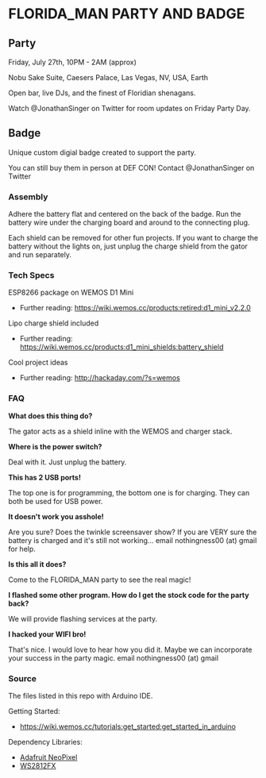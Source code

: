 # FLORIDA_MAN PARTY AND BADGE
## Party
Friday, July 27th, 10PM - 2AM (approx)

Nobu Sake Suite, Caesers Palace, Las Vegas, NV, USA, Earth

Open bar, live DJs, and the finest of Floridian shenagans.

Watch @JonathanSinger on Twitter for room updates on Friday Party Day.
## Badge
Unique custom digial badge created to support the party.

You can still buy them in person at DEF CON! Contact @JonathanSinger on Twitter

### Assembly
Adhere the battery flat and centered on the back of the badge. Run the battery wire under the charging board and around to the connecting plug.

Each shield can be removed for other fun projects. If you want to charge the battery without the lights on, just unplug the charge shield from the gator and run separately.

### Tech Specs
ESP8266 package on WEMOS D1 Mini

* Further reading: https://wiki.wemos.cc/products:retired:d1_mini_v2.2.0

Lipo charge shield included

* Further reading: https://wiki.wemos.cc/products:d1_mini_shields:battery_shield

Cool project ideas

* Further reading: http://hackaday.com/?s=wemos
### FAQ
**What does this thing do?**

The gator acts as a shield inline with the WEMOS and charger stack.

**Where is the power switch?**

Deal with it. Just unplug the battery.

**This has 2 USB ports!**

The top one is for programming, the bottom one is for charging. They can both be used for USB power.

**It doesn't work you asshole!**

Are you sure? Does the twinkle screensaver show? If you are VERY sure the battery is charged and it's still not working... email nothingness00 (at) gmail for help.

**Is this all it does?**

Come to the FLORIDA_MAN party to see the real magic!

**I flashed some other program. How do I get the stock code for the party back?**

We will provide flashing services at the party.

**I hacked your WIFI bro!**

That's nice. I would love to hear how you did it. Maybe we can incorporate your success in the party magic. email nothingness00 (at) gmail
### Source
The files listed in this repo with Arduino IDE.

Getting Started:
* https://wiki.wemos.cc/tutorials:get_started:get_started_in_arduino

Dependency Libraries:
* [Adafruit NeoPixel](https://github.com/adafruit/Adafruit_NeoPixel)
* [WS2812FX](https://github.com/kitesurfer1404/WS2812FX)
